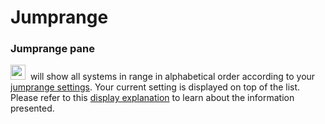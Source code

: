 # Jumprange

### Jumprange pane
<img src="https://raw.githubusercontent.com/Risingson/eedocs/master/docs/images/jmp.png" width="24" height="24"> &nbsp;will show all systems in range in alphabetical order according to your [jumprange settings](https://eveeye.readthedocs.io/en/latest/sync/waypoints/#route-display). Your current setting is displayed on top of the list. Please refer to this [display explanation](https://eveeye.readthedocs.io/en/latest/ui/route) to learn about the information presented.
<!--stackedit_data:
eyJoaXN0b3J5IjpbLTEwMTA1NzkwMzksMTIxMzA4ODExMiwtMT
g4NDA3MjMzMywtMTgyNDQ0MTE4NCwtMTA1ODIwNTMyNV19
-->